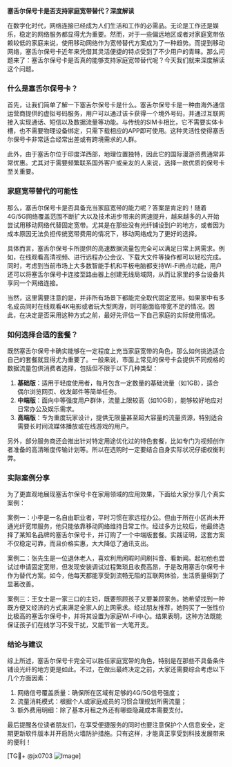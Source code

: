 **塞舌尔保号卡是否支持家庭宽带替代？深度解读**

在数字化时代，网络连接已经成为人们生活和工作的必需品。无论是工作还是娱乐，稳定的网络服务都显得尤为重要。然而，对于一些偏远地区或者对家庭宽带依赖较低的家庭来说，使用移动网络作为宽带替代方案成为了一种趋势。而提到移动网络，塞舌尔保号卡近年来凭借其灵活便捷的特点受到了不少用户的青睐。那么问题来了：塞舌尔保号卡是否真的能够支持家庭宽带替代呢？今天我们就来深度解读这个问题。

### 什么是塞舌尔保号卡？

首先，让我们简单了解一下塞舌尔保号卡是什么。塞舌尔保号卡是一种由海外通信运营商提供的虚拟号码服务，用户可以通过该卡获得一个境外号码，并通过互联网接入实现通话、短信以及数据流量等功能。与传统的SIM卡相比，它不需要实体卡槽，也不需要物理设备绑定，只需下载相应的APP即可使用。这种灵活性使得塞舌尔保号卡非常适合经常出差或有跨境需求的人群。

此外，由于塞舌尔位于印度洋西部，地理位置独特，因此它的国际漫游资费通常非常优惠。尤其对于需要频繁联系国外客户或亲友的人来说，选择一款优质的保号卡至关重要。

### 家庭宽带替代的可能性

那么，塞舌尔保号卡是否具备充当家庭宽带的能力呢？答案是肯定的！随着4G/5G网络覆盖范围不断扩大以及技术进步带来的网速提升，越来越多的人开始尝试用移动网络代替固定宽带。尤其是在那些没有光纤铺设到户的地方，或者因为成本原因无法负担传统宽带费用的情况下，移动网络成为了更好的选择。

具体而言，塞舌尔保号卡所提供的高速数据流量包完全可以满足日常上网需求。例如，在线观看高清视频、进行远程办公会议、下载大文件等操作都可以轻松完成。同时，考虑到当前市场上大多数智能手机和平板电脑都支持Wi-Fi热点功能，用户还可以将塞舌尔保号卡连接至路由器上创建无线局域网，从而让家里的多台设备共享同一个网络连接。

当然，这里需要注意的是，并非所有场景下都能完全取代固定宽带。如果家中有多名成员同时在线观看4K电影或者玩大型网游，则可能面临带宽不足的情况。因此，在决定是否采用这种方式之前，最好先评估一下自己家庭的实际使用情况。

### 如何选择合适的套餐？

既然塞舌尔保号卡确实能够在一定程度上充当家庭宽带的角色，那么如何挑选适合自己的套餐就显得尤为重要了。一般来说，市面上常见的保号卡会提供不同规格的数据流量包供消费者选择，包括但不限于以下几种类型：

1. **基础版**：适用于轻度使用者，每月包含一定数量的基础流量（如1GB），适合偶尔浏览网页、收发邮件等简单任务。
2. **中端版**：面向中等强度用户群体，流量上限较高（如10GB），能够较好地应对日常办公及娱乐需求。
3. **高端版**：专为重度玩家设计，提供无限量甚至超大容量的流量资源，特别适合需要长时间流媒体播放或在线游戏的用户。

另外，部分服务商还会推出针对特定用途优化过的特色套餐，比如专门为视频创作者准备的高清晰度传输计划等。所以在选购时一定要结合自身实际状况仔细权衡利弊。

### 实际案例分享

为了更直观地展现塞舌尔保号卡在家用领域的应用效果，下面给大家分享几个真实案例：

案例一：小李是一名自由职业者，平时习惯在家远程办公。但由于所在小区尚未开通光纤宽带服务，他只能依靠移动网络维持日常工作。经过多方比较后，他最终选择了某知名品牌的塞舌尔保号卡，并订购了一个中端版套餐。实践证明，这套方案不仅稳定可靠，而且价格实惠，大大降低了通讯支出。

案例二：张先生是一位退休老人，喜欢利用闲暇时间刷抖音、看新闻。起初他也尝试过申请固定宽带，但发现安装调试过程繁琐且收费高昂，于是改用塞舌尔保号卡作为替代方案。如今，他每天都能享受到流畅无阻的互联网体验，生活质量得到了显著改善。

案例三：王女士是一家三口的主妇，既要照顾孩子又要兼顾家务。她希望找到一种既方便又经济的方式来满足全家人的上网需求。经过朋友推荐，她购买了一张性价比极高的塞舌尔保号卡，并将其设置为家庭Wi-Fi中心。结果表明，这种方法既能保证孩子们在线学习不受干扰，又能节省一大笔开支。

### 结论与建议

综上所述，塞舌尔保号卡完全可以胜任家庭宽带的角色，特别是在那些不具备条件铺设光纤的地方更是如此。不过，在做出最终决定之前，大家还需要综合考虑以下几个方面因素：

1. 网络信号覆盖质量：确保所在区域有足够的4G/5G信号强度；
2. 流量消耗模式：根据个人或家庭成员的习惯合理规划所需流量；
3. 额外费用明细：除了基本月租之外还有哪些隐藏成本需要支付。

最后提醒各位读者朋友们，在享受便捷服务的同时也要注意保护个人信息安全，定期更新软件版本并开启防火墙防护措施。只有这样，才能真正享受到科技发展带来的便利！

[TG💪+ @jx0703 ![Image](https://github.com/user-attachments/assets/dbca1d08-cadb-493c-b0ec-ad6f7a83f270)]